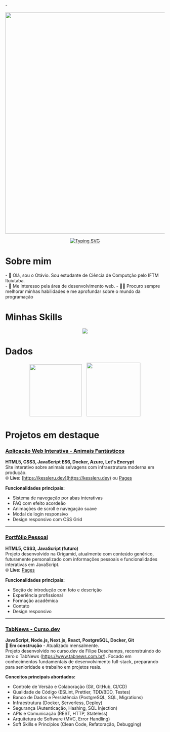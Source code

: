 -<div align="center">
  <img src="https://user-images.githubusercontent.com/74038190/225813708-98b745f2-7d22-48cf-9150-083f1b00d6c9.gif" width="700">
</div>

<p align="center">
    <a href="https://git.io/typing-svg"><img src="https://readme-typing-svg.demolab.com?font=Fira+Code&size=30&duration=3000&width=435&lines=Ot%C3%A1vio+Kessler+Ustra;IFTM%E2%80%8E+%E2%80%8E+%E2%80%8E%E2%80%8E+%E2%80%8E-+%E2%80%8E+%E2%80%8E++Ituiutaba" alt="Typing SVG" /></a>
</p>

# Sobre mim

<p>
- 👋 Olá, sou o Otávio. Sou estudante de Ciência de Computção pelo IFTM Ituiutaba.<br>
- 👀 Me interesso pela área de desenvolvimento web.
- 🧑‍💻 Procuro sempre melhorar minhas habilidades e me aprofundar sobre o mundo da programação
</p>

# Minhas Skills

<p align="center">
  <a href="https://skillicons.dev">
    <img src="https://skillicons.dev/icons?i=java,cpp,html,css,javascript,nodejs,docker,git" />
  </a>
</p>

# Dados

<p align="center">
  <img src="https://github-readme-stats.vercel.app/api?username=kessleru&show_icons=true&theme=algolia" height="165"/>
  &nbsp;&nbsp;
  <img src="https://github-readme-stats.vercel.app/api/top-langs/?username=kessleru&layout=compact&theme=algolia&hide=Jupyter%20Notebook" height="170" />
</p>

# Projetos em destaque

### [Aplicação Web Interativa - Animais Fantásticos](https://github.com/kessleru/Animais-Web)

**HTML5, CSS3, JavaScript ES6, Docker, Azure, Let's Encrypt**  
Site interativo sobre animais selvagens com infraestrutura moderna em produção.  
🌐 **Live:** [https://kessleru.dev](https://kessleru.dev) ou [Pages](https://kessleru.github.io/Animais-Web/)

**Funcionalidades principais:**

- Sistema de navegação por abas interativas
- FAQ com efeito acordeão
- Animações de scroll e navegação suave
- Modal de login responsivo
- Design responsivo com CSS Grid

---

### [Portfólio Pessoal](https://github.com/kessleru/Portifolio)

**HTML5, CSS3, JavaScript (futuro)**  
Projeto desenvolvido na Origamid, atualmente com conteúdo genérico, futuramente personalizado com informações pessoais e funcionalidades interativas em JavaScript.  
🌐 **Live:** [Pages](https://kessleru.github.io/Portifolio/)

**Funcionalidades principais:**

- Seção de introdução com foto e descrição
- Experiência profissional
- Formação acadêmica
- Contato
- Design responsivo

---

### [TabNews - Curso.dev](https://github.com/kessleru/tabnews-cursoDev)

**JavaScript, Node.js, Next.js, React, PostgreSQL, Docker, Git**  
🚧 **Em construção** - Atualizado mensalmente.  
Projeto desenvolvido no curso.dev de Filipe Deschamps, reconstruindo do zero o TabNews (https://www.tabnews.com.br/). Focado em conhecimentos fundamentais de desenvolvimento full-stack, preparando para senioridade e trabalho em projetos reais.

**Conceitos principais abordados:**

- Controle de Versão e Colaboração (Git, GitHub, CI/CD)
- Qualidade de Código (ESLint, Prettier, TDD/BDD, Testes)
- Banco de Dados e Persistência (PostgreSQL, SQL, Migrations)
- Infraestrutura (Docker, Serverless, Deploy)
- Segurança (Autenticação, Hashing, SQL Injection)
- APIs e Comunicação (REST, HTTP, Stateless)
- Arquitetura de Software (MVC, Error Handling)
- Soft Skills e Princípios (Clean Code, Refatoração, Debugging)

